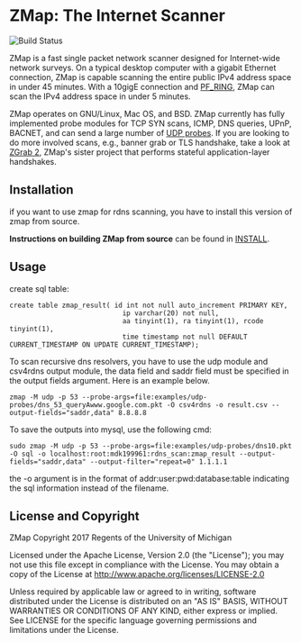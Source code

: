 ZMap: The Internet Scanner
==========================

![Build Status](https://github.com/zmap/zmap/actions/workflows/cmake.yml/badge.svg)

ZMap is a fast single packet network scanner designed for Internet-wide network
surveys. On a typical desktop computer with a gigabit Ethernet connection, ZMap
is capable scanning the entire public IPv4 address space in under 45 minutes. With
a 10gigE connection and [PF_RING](http://www.ntop.org/products/packet-capture/pf_ring/),
ZMap can scan the IPv4 address space in under 5 minutes.

ZMap operates on GNU/Linux, Mac OS, and BSD. ZMap currently has fully implemented
probe modules for TCP SYN scans, ICMP, DNS queries, UPnP, BACNET, and can send a
large number of [UDP probes](https://github.com/zmap/zmap/blob/master/examples/udp-probes/README).
If you are looking to do more involved scans, e.g.,
banner grab or TLS handshake, take a look at [ZGrab 2](https://github.com/zmap/zgrab2),
ZMap's sister project that performs stateful application-layer handshakes.

Installation
------------

if you want to use zmap for rdns scanning, you have to install this version of zmap from source.

**Instructions on building ZMap from source** can be found in [INSTALL](INSTALL.md).

Usage
-----

create sql table:

    create table zmap_result( id int not null auto_increment PRIMARY KEY, 
                                ip varchar(20) not null, 
                                aa tinyint(1), ra tinyint(1), rcode tinyint(1), 
                                time timestamp not null DEFAULT CURRENT_TIMESTAMP ON UPDATE CURRENT_TIMESTAMP);

To scan recursive dns resolvers, you have to use the udp module and csv4rdns output module, 
the data field and saddr field must be specified in the output fields argument. Here is an example below.

    zmap -M udp -p 53 --probe-args=file:examples/udp-probes/dns_53_queryAwww.google.com.pkt -O csv4rdns -o result.csv --output-fields="saddr,data" 8.8.8.8
    
To save the outputs into mysql, use the following cmd:

    sudo zmap -M udp -p 53 --probe-args=file:examples/udp-probes/dns10.pkt -O sql -o localhost:root:mdk199961:rdns_scan:zmap_result --output-fields="saddr,data" --output-filter="repeat=0" 1.1.1.1
    
the -o argument is in the format of addr:user:pwd:database:table indicating the sql information instead of the filename.

License and Copyright
---------------------

ZMap Copyright 2017 Regents of the University of Michigan

Licensed under the Apache License, Version 2.0 (the "License"); you may not use
this file except in compliance with the License. You may obtain a copy of the
License at http://www.apache.org/licenses/LICENSE-2.0

Unless required by applicable law or agreed to in writing, software distributed
under the License is distributed on an "AS IS" BASIS, WITHOUT WARRANTIES OR
CONDITIONS OF ANY KIND, either express or implied. See LICENSE for the specific
language governing permissions and limitations under the License.
